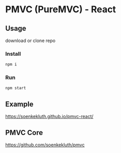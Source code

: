 # PMVC (PureMVC) - React

## Usage
download or clone repo

### Install 
```bash
npm i
```
### Run 
```bash
npm start
```

## Example
https://soenkekluth.github.io/pmvc-react/

## PMVC Core
https://github.com/soenkekluth/pmvc

